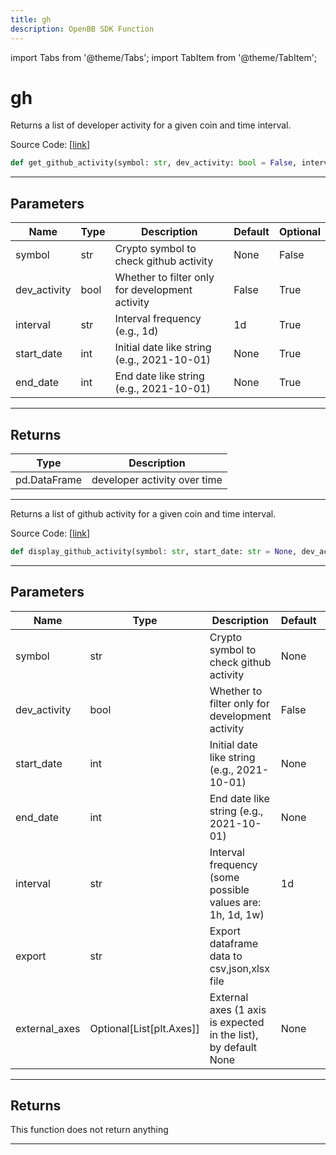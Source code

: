 ```yaml
---
title: gh
description: OpenBB SDK Function
---
```


import Tabs from '@theme/Tabs';
import TabItem from '@theme/TabItem';

# gh

<Tabs>
<TabItem value="model" label="Model" default>

Returns  a list of developer activity for a given coin and time interval.

Source Code: [[link](https://github.com/OpenBB-finance/OpenBBTerminal/tree/main/openbb_terminal/cryptocurrency/due_diligence/santiment_model.py#L28)]

```python
def get_github_activity(symbol: str, dev_activity: bool = False, interval: str = "1d", start_date: str = None, end_date: str = None) -> pd.DataFrame
```

---

## Parameters

| Name | Type | Description | Default | Optional |
| ---- | ---- | ----------- | ------- | -------- |
| symbol | str | Crypto symbol to check github activity | None | False |
| dev_activity | bool | Whether to filter only for development activity | False | True |
| interval | str | Interval frequency (e.g., 1d) | 1d | True |
| start_date | int | Initial date like string (e.g., 2021-10-01) | None | True |
| end_date | int | End date like string (e.g., 2021-10-01) | None | True |


---

## Returns

| Type | Description |
| ---- | ----------- |
| pd.DataFrame | developer activity over time |
---



</TabItem>
<TabItem value="view" label="View">

Returns a list of github activity for a given coin and time interval.

Source Code: [[link](https://github.com/OpenBB-finance/OpenBBTerminal/tree/main/openbb_terminal/cryptocurrency/due_diligence/santiment_view.py#L25)]

```python
def display_github_activity(symbol: str, start_date: str = None, dev_activity: bool = False, end_date: str = None, interval: str = "1d", export: str = "", external_axes: Optional[List[matplotlib.axes._axes.Axes]] = None) -> None
```

---

## Parameters

| Name | Type | Description | Default | Optional |
| ---- | ---- | ----------- | ------- | -------- |
| symbol | str | Crypto symbol to check github activity | None | False |
| dev_activity | bool | Whether to filter only for development activity | False | True |
| start_date | int | Initial date like string (e.g., 2021-10-01) | None | True |
| end_date | int | End date like string (e.g., 2021-10-01) | None | True |
| interval | str | Interval frequency (some possible values are: 1h, 1d, 1w) | 1d | True |
| export | str | Export dataframe data to csv,json,xlsx file |  | True |
| external_axes | Optional[List[plt.Axes]] | External axes (1 axis is expected in the list), by default None | None | True |


---

## Returns

This function does not return anything

---



</TabItem>
</Tabs>